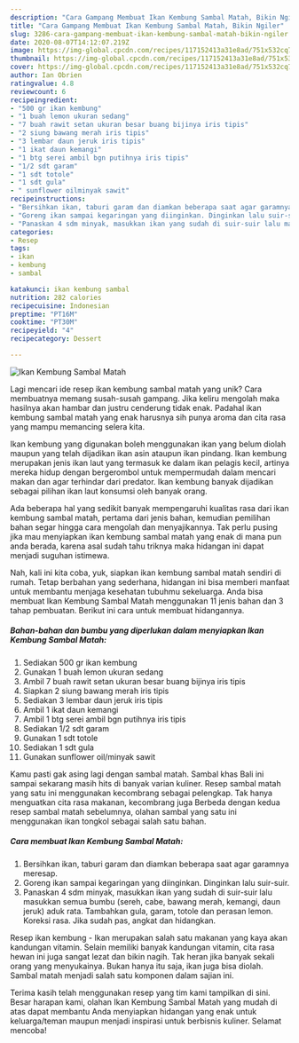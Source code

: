 ```yaml
---
description: "Cara Gampang Membuat Ikan Kembung Sambal Matah, Bikin Ngiler"
title: "Cara Gampang Membuat Ikan Kembung Sambal Matah, Bikin Ngiler"
slug: 3286-cara-gampang-membuat-ikan-kembung-sambal-matah-bikin-ngiler
date: 2020-08-07T14:12:07.219Z
image: https://img-global.cpcdn.com/recipes/117152413a31e8ad/751x532cq70/ikan-kembung-sambal-matah-foto-resep-utama.jpg
thumbnail: https://img-global.cpcdn.com/recipes/117152413a31e8ad/751x532cq70/ikan-kembung-sambal-matah-foto-resep-utama.jpg
cover: https://img-global.cpcdn.com/recipes/117152413a31e8ad/751x532cq70/ikan-kembung-sambal-matah-foto-resep-utama.jpg
author: Ian Obrien
ratingvalue: 4.8
reviewcount: 6
recipeingredient:
- "500 gr ikan kembung"
- "1 buah lemon ukuran sedang"
- "7 buah rawit setan ukuran besar buang bijinya iris tipis"
- "2 siung bawang merah iris tipis"
- "3 lembar daun jeruk iris tipis"
- "1 ikat daun kemangi"
- "1 btg serei ambil bgn putihnya iris tipis"
- "1/2 sdt garam"
- "1 sdt totole"
- "1 sdt gula"
- " sunflower oilminyak sawit"
recipeinstructions:
- "Bersihkan ikan, taburi garam dan diamkan beberapa saat agar garamnya meresap."
- "Goreng ikan sampai kegaringan yang diinginkan. Dinginkan lalu suir-suir."
- "Panaskan 4 sdm minyak, masukkan ikan yang sudah di suir-suir lalu masukkan semua bumbu (sereh, cabe, bawang merah, kemangi, daun jeruk) aduk rata. Tambahkan gula, garam, totole dan perasan lemon. Koreksi rasa. Jika sudah pas, angkat dan hidangkan."
categories:
- Resep
tags:
- ikan
- kembung
- sambal

katakunci: ikan kembung sambal 
nutrition: 282 calories
recipecuisine: Indonesian
preptime: "PT16M"
cooktime: "PT30M"
recipeyield: "4"
recipecategory: Dessert

---
```



![Ikan Kembung Sambal Matah](https://img-global.cpcdn.com/recipes/117152413a31e8ad/751x532cq70/ikan-kembung-sambal-matah-foto-resep-utama.jpg)

Lagi mencari ide resep ikan kembung sambal matah yang unik? Cara membuatnya memang susah-susah gampang. Jika keliru mengolah maka hasilnya akan hambar dan justru cenderung tidak enak. Padahal ikan kembung sambal matah yang enak harusnya sih punya aroma dan cita rasa yang mampu memancing selera kita.

Ikan kembung yang digunakan boleh menggunakan ikan yang belum diolah maupun yang telah dijadikan ikan asin ataupun ikan pindang. Ikan kembung merupakan jenis ikan laut yang termasuk ke dalam ikan pelagis kecil, artinya mereka hidup dengan bergerombol untuk mempermudah dalam mencari makan dan agar terhindar dari predator. Ikan kembung banyak dijadikan sebagai pilihan ikan laut konsumsi oleh banyak orang.

Ada beberapa hal yang sedikit banyak mempengaruhi kualitas rasa dari ikan kembung sambal matah, pertama dari jenis bahan, kemudian pemilihan bahan segar hingga cara mengolah dan menyajikannya. Tak perlu pusing jika mau menyiapkan ikan kembung sambal matah yang enak di mana pun anda berada, karena asal sudah tahu triknya maka hidangan ini dapat menjadi suguhan istimewa.


Nah, kali ini kita coba, yuk, siapkan ikan kembung sambal matah sendiri di rumah. Tetap berbahan yang sederhana, hidangan ini bisa memberi manfaat untuk membantu menjaga kesehatan tubuhmu sekeluarga. Anda bisa membuat Ikan Kembung Sambal Matah menggunakan 11 jenis bahan dan 3 tahap pembuatan. Berikut ini cara untuk membuat hidangannya.

<!--inarticleads1-->

##### Bahan-bahan dan bumbu yang diperlukan dalam menyiapkan Ikan Kembung Sambal Matah:

1. Sediakan 500 gr ikan kembung
1. Gunakan 1 buah lemon ukuran sedang
1. Ambil 7 buah rawit setan ukuran besar buang bijinya iris tipis
1. Siapkan 2 siung bawang merah iris tipis
1. Sediakan 3 lembar daun jeruk iris tipis
1. Ambil 1 ikat daun kemangi
1. Ambil 1 btg serei ambil bgn putihnya iris tipis
1. Sediakan 1/2 sdt garam
1. Gunakan 1 sdt totole
1. Sediakan 1 sdt gula
1. Gunakan  sunflower oil/minyak sawit


Kamu pasti gak asing lagi dengan sambal matah. Sambal khas Bali ini sampai sekarang masih hits di banyak varian kuliner. Resep sambal matah yang satu ini menggunakan kecombrang sebagai pelengkap. Tak hanya menguatkan cita rasa makanan, kecombrang juga Berbeda dengan kedua resep sambal matah sebelumnya, olahan sambal yang satu ini menggunakan ikan tongkol sebagai salah satu bahan. 

<!--inarticleads2-->

##### Cara membuat Ikan Kembung Sambal Matah:

1. Bersihkan ikan, taburi garam dan diamkan beberapa saat agar garamnya meresap.
1. Goreng ikan sampai kegaringan yang diinginkan. Dinginkan lalu suir-suir.
1. Panaskan 4 sdm minyak, masukkan ikan yang sudah di suir-suir lalu masukkan semua bumbu (sereh, cabe, bawang merah, kemangi, daun jeruk) aduk rata. Tambahkan gula, garam, totole dan perasan lemon. Koreksi rasa. Jika sudah pas, angkat dan hidangkan.


Resep ikan kembung - Ikan merupakan salah satu makanan yang kaya akan kandungan vitamin. Selain memiliki banyak kandungan vitamin, cita rasa hewan ini juga sangat lezat dan bikin nagih. Tak heran jika banyak sekali orang yang menyukainya. Bukan hanya itu saja, ikan juga bisa diolah. Sambal matah menjadi salah satu komponen dalam sajian ini. 

Terima kasih telah menggunakan resep yang tim kami tampilkan di sini. Besar harapan kami, olahan Ikan Kembung Sambal Matah yang mudah di atas dapat membantu Anda menyiapkan hidangan yang enak untuk keluarga/teman maupun menjadi inspirasi untuk berbisnis kuliner. Selamat mencoba!
